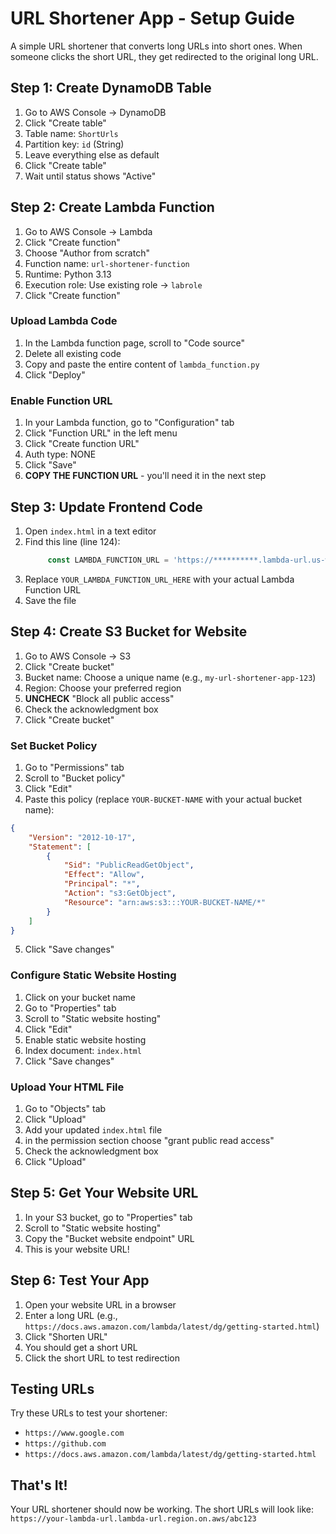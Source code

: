# URL Shortener App - Setup Guide
A simple URL shortener that converts long URLs into short ones. When someone clicks the short URL, they get redirected to the original long URL.

## Step 1: Create DynamoDB Table

1. Go to AWS Console → DynamoDB
2. Click "Create table"
3. Table name: `ShortUrls`
4. Partition key: `id` (String)
5. Leave everything else as default
6. Click "Create table"
7. Wait until status shows "Active"

## Step 2: Create Lambda Function

1. Go to AWS Console → Lambda
2. Click "Create function"
3. Choose "Author from scratch"
4. Function name: `url-shortener-function`
5. Runtime: Python 3.13
6. Execution role: Use existing role → `labrole`
7. Click "Create function"

### Upload Lambda Code
1. In the Lambda function page, scroll to "Code source"
2. Delete all existing code
3. Copy and paste the entire content of `lambda_function.py`
4. Click "Deploy"

### Enable Function URL
1. In your Lambda function, go to "Configuration" tab
2. Click "Function URL" in the left menu
3. Click "Create function URL"
4. Auth type: NONE
5. Click "Save"
6. **COPY THE FUNCTION URL** - you'll need it in the next step

## Step 3: Update Frontend Code

1. Open `index.html` in a text editor
2. Find this line (line 124):
   ```javascript
        const LAMBDA_FUNCTION_URL = 'https://**********.lambda-url.us-west-2.on.aws/';
   ```
3. Replace `YOUR_LAMBDA_FUNCTION_URL_HERE` with your actual Lambda Function URL
4. Save the file

## Step 4: Create S3 Bucket for Website

1. Go to AWS Console → S3
2. Click "Create bucket"
3. Bucket name: Choose a unique name (e.g., `my-url-shortener-app-123`)
4. Region: Choose your preferred region
5. **UNCHECK** "Block all public access"
6. Check the acknowledgment box
7. Click "Create bucket"

### Set Bucket Policy
1. Go to "Permissions" tab
2. Scroll to "Bucket policy"
3. Click "Edit"
4. Paste this policy (replace `YOUR-BUCKET-NAME` with your actual bucket name):
```json
{
    "Version": "2012-10-17",
    "Statement": [
        {
            "Sid": "PublicReadGetObject",
            "Effect": "Allow",
            "Principal": "*",
            "Action": "s3:GetObject",
            "Resource": "arn:aws:s3:::YOUR-BUCKET-NAME/*"
        }
    ]
}
```
5. Click "Save changes"

### Configure Static Website Hosting
1. Click on your bucket name
2. Go to "Properties" tab
3. Scroll to "Static website hosting"
4. Click "Edit"
5. Enable static website hosting
6. Index document: `index.html`
7. Click "Save changes"

### Upload Your HTML File
1. Go to "Objects" tab
2. Click "Upload"
3. Add your updated `index.html` file
4. in the permission section choose "grant public read access"
5. Check the acknowledgment box
6. Click "Upload"

## Step 5: Get Your Website URL

1. In your S3 bucket, go to "Properties" tab
2. Scroll to "Static website hosting"
3. Copy the "Bucket website endpoint" URL
4. This is your website URL!

## Step 6: Test Your App

1. Open your website URL in a browser
2. Enter a long URL (e.g., `https://docs.aws.amazon.com/lambda/latest/dg/getting-started.html`)
3. Click "Shorten URL"
4. You should get a short URL
5. Click the short URL to test redirection

## Testing URLs

Try these URLs to test your shortener:
- `https://www.google.com`
- `https://github.com`
- `https://docs.aws.amazon.com/lambda/latest/dg/getting-started.html`

## That's It!
Your URL shortener should now be working. The short URLs will look like:
`https://your-lambda-url.lambda-url.region.on.aws/abc123`


